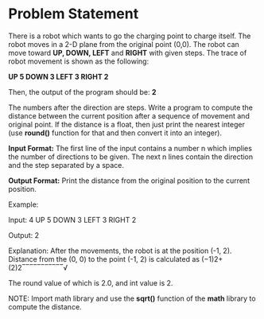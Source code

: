 # Problem Statement

There is a robot which wants to go the charging point to charge itself.
The robot moves in a 2-D plane from the original point (0,0).  The robot can move toward **UP, DOWN, LEFT** and **RIGHT** with given steps.
The trace of robot movement is shown as the following:

**UP 5
DOWN 3
LEFT 3
RIGHT 2**

Then, the output of the program should be:
**2**

The numbers after the direction are steps.
Write a program to compute the distance between the current position after a sequence of movement and original point. If the distance is a float, then just print the nearest integer (use **round()** function for that and then convert it into an integer).

**Input Format:**
The first line of the input contains a number n which implies the number of directions to be given.
The next n lines contain the direction and the step separated by a space.

**Output Format:**
Print the distance from the original position to the current position. 

Example:

Input:
4
UP 5
DOWN 3
LEFT 3
RIGHT 2

Output:
2

Explanation: 
After the movements, the robot is at the position (-1, 2). Distance from the (0, 0) to the point (-1, 2) is calculated as (−1)2+(2)2‾‾‾‾‾‾‾‾‾‾‾√

The round value of which is 2.0, and int value is 2.

NOTE: Import math library and use the **sqrt()** function of the **math** library to compute the distance.